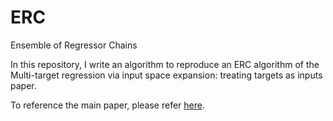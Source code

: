 # ERC
Ensemble of Regressor Chains

In this repository, I write an algorithm to reproduce an ERC algorithm of the Multi-target regression via input space expansion: treating targets as inputs paper.

To reference the main paper, please refer [here](https://link.springer.com/article/10.1007/s10994-016-5546-z).
